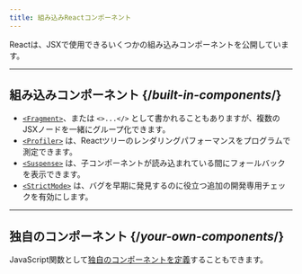```yaml
---
title: 組み込みReactコンポーネント
---
```


<Intro>

Reactは、JSXで使用できるいくつかの組み込みコンポーネントを公開しています。

</Intro>

---

## 組み込みコンポーネント {/*built-in-components*/}

* [`<Fragment>`](/reference/react/Fragment)、または `<>...</>` として書かれることもありますが、複数のJSXノードを一緒にグループ化できます。
* [`<Profiler>`](/reference/react/Profiler) は、Reactツリーのレンダリングパフォーマンスをプログラムで測定できます。
* [`<Suspense>`](/reference/react/Suspense) は、子コンポーネントが読み込まれている間にフォールバックを表示できます。
* [`<StrictMode>`](/reference/react/StrictMode) は、バグを早期に発見するのに役立つ追加の開発専用チェックを有効にします。

---

## 独自のコンポーネント {/*your-own-components*/}

JavaScript関数として[独自のコンポーネントを定義](/learn/your-first-component)することもできます。